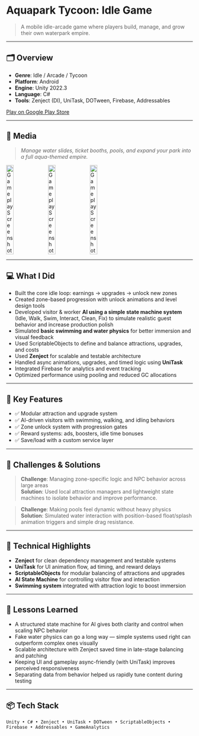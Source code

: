 # Aquapark Tycoon: Idle Game

> A mobile idle-arcade game where players build, manage, and grow their own waterpark empire.

---

## 🗂 Overview

- **Genre**: Idle / Arcade / Tycoon  
- **Platform**: Android  
- **Engine**: Unity 2022.3  
- **Language**: C#  
- **Tools**: Zenject (DI), UniTask, DOTween, Firebase, Addressables  

[Play on Google Play Store](https://play.google.com/store/apps/details?id=games.rawbyte.waterparktycoon)

---

## 📸 Media

> *Manage water slides, ticket booths, pools, and expand your park into a full aqua-themed empire.*

<div style="display: flex; gap: 12px; flex-wrap: wrap; justify-content: flex-start;">
  <img src="https://play-lh.googleusercontent.com/496F_Gvcc8mlndYht_zhECvAzq6JBcXTYYW-HgCapW-Q6JywheyoowAHMZ9xj8xv2KA=w2560-h1440-rw" style="width: 20%;" alt="Gameplay Screenshot">
  <img src="https://play-lh.googleusercontent.com/9pTnwKEcIdiWrVYy5D8K9AM9N93c5q3jppFnj406nyDXwj5OEBEzYLv6ZxglEXk8Fa1o=w2560-h1440-rw" style="width: 20%;" alt="Gameplay Screenshot">
  <img src="https://play-lh.googleusercontent.com/wI8Su6R5TzWc8a6JOUW-iwWO4BLZTvsVjg6KnVluPceuTwBHEcnYeeQujViHFyvunswj=w2560-h1440-rw" style="width: 20%;" alt="Gameplay Screenshot">
</div>


---

## 💻 What I Did

- Built the core idle loop: earnings → upgrades → unlock new zones  
- Created zone-based progression with unlock animations and level design tools  
- Developed visitor & worker **AI using a simple state machine system** (Idle, Walk, Swim, Interact, Clean, Fix) to simulate realistic guest behavior and increase production polish  
- Simulated **basic swimming and water physics** for better immersion and visual feedback  
- Used ScriptableObjects to define and balance attractions, upgrades, and costs  
- Used **Zenject** for scalable and testable architecture  
- Handled async animations, upgrades, and timed logic using **UniTask**  
- Integrated Firebase for analytics and event tracking  
- Optimized performance using pooling and reduced GC allocations  

---

## 🔧 Key Features

- ✅ Modular attraction and upgrade system  
- ✅ AI-driven visitors with swimming, walking, and idling behaviors  
- ✅ Zone unlock system with progression gates  
- ✅ Reward systems: ads, boosters, idle time bonuses  
- ✅ Save/load with a custom service layer  

---

## 🧪 Challenges & Solutions

> **Challenge**: Managing zone-specific logic and NPC behavior across large areas  
> **Solution**: Used local attraction managers and lightweight state machines to isolate behavior and improve performance.

> **Challenge**: Making pools feel dynamic without heavy physics  
> **Solution**: Simulated water interaction with position-based float/splash animation triggers and simple drag resistance.

---

## 🔬 Technical Highlights

- **Zenject** for clean dependency management and testable systems  
- **UniTask** for UI animation flow, ad timing, and reward delays  
- **ScriptableObjects** for modular balancing of attractions and upgrades  
- **AI State Machine** for controlling visitor flow and interaction  
- **Swimming system** integrated with attraction logic to boost immersion  

---

## 🧠 Lessons Learned

- A structured state machine for AI gives both clarity and control when scaling NPC behavior  
- Fake water physics can go a long way — simple systems used right can outperform complex ones visually  
- Scalable architecture with Zenject saved time in late-stage balancing and patching  
- Keeping UI and gameplay async-friendly (with UniTask) improves perceived responsiveness  
- Separating data from behavior helped us rapidly tune content during testing  

---

## 📦 Tech Stack

`Unity • C# • Zenject • UniTask • DOTween • ScriptableObjects • Firebase • Addressables • GameAnalytics`
